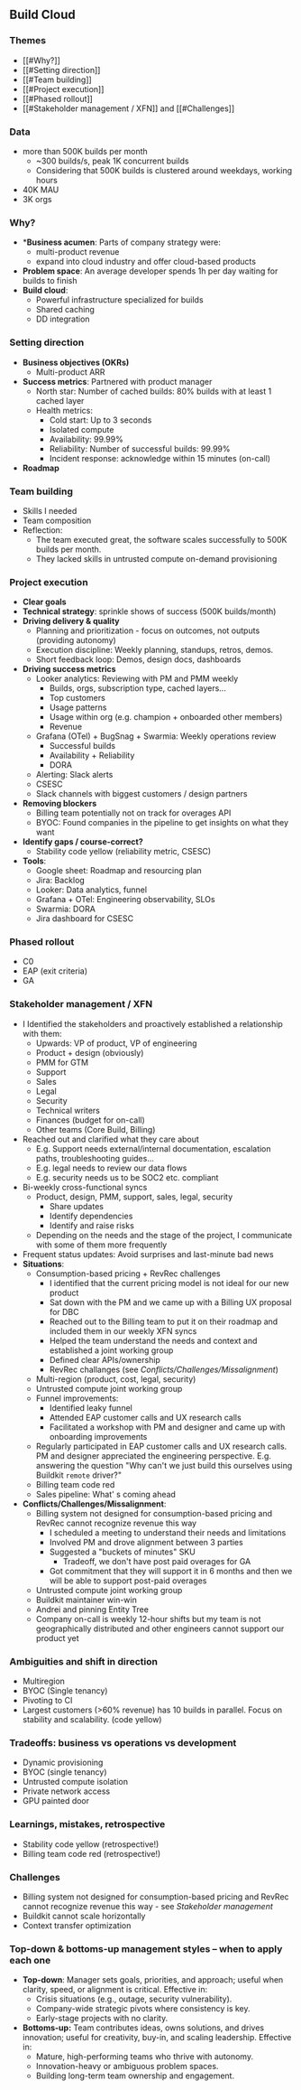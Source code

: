 
## Build Cloud

### Themes
* [[#Why?]]
* [[#Setting direction]]
* [[#Team building]] 
* [[#Project execution]]
* [[#Phased rollout]]
* [[#Stakeholder management / XFN]] and [[#Challenges]]

### Data
* more than 500K builds per month
	* ~300 builds/s, peak 1K concurrent builds
	* Considering that 500K builds is clustered around weekdays, working hours
* 40K MAU
* 3K orgs

### Why?
* ***Business acumen**: Parts of company strategy were:
	* multi-product revenue
	* expand into cloud industry and offer cloud-based products
* **Problem space**: An average developer spends 1h per day waiting for builds to finish
* **Build cloud**:
	* Powerful infrastructure specialized for builds
	* Shared caching
	* DD integration

### Setting direction
* **Business objectives (OKRs)**
	* Multi-product ARR
* **Success metrics**: Partnered with product manager
	* North star: Number of cached builds: 80% builds with at least 1 cached layer
	* Health metrics:
		* Cold start: Up to 3 seconds
		* Isolated compute
		* Availability: 99.99%
		* Reliability: Number of successful builds: 99.99%
		* Incident response: acknowledge within 15 minutes (on-call)
* **Roadmap**

### Team building
* Skills I needed
* Team composition
* Reflection:
	* The team executed great, the software scales successfully to 500K builds per month.
	* They lacked skills in untrusted compute on-demand provisioning

### Project execution
* **Clear goals**
* **Technical strategy**: sprinkle shows of success (500K builds/month)
* **Driving delivery & quality**
	* Planning and prioritization - focus on outcomes, not outputs (providing autonomy)
	* Execution discipline: Weekly planning, standups, retros, demos.
	* Short feedback loop: Demos, design docs, dashboards
* **Driving success metrics**
	* Looker analytics: Reviewing with PM and PMM weekly
		* Builds, orgs, subscription type, cached layers...
		* Top customers
		* Usage patterns
		* Usage within org (e.g. champion + onboarded other members)
		* Revenue
	* Grafana (OTel) + BugSnag + Swarmia: Weekly operations review
		* Successful builds
		* Availability + Reliability
		* DORA
	* Alerting: Slack alerts
	* CSESC
	* Slack channels with biggest customers / design partners
* **Removing blockers**
	* Billing team potentially not on track for overages API
	* BYOC: Found companies in the pipeline to get insights on what they want
* **Identify gaps / course-correct?**
	* Stability code yellow (reliability metric, CSESC)
* **Tools**:
	* Google sheet: Roadmap and resourcing plan
	* Jira: Backlog
	* Looker: Data analytics, funnel
	* Grafana + OTel: Engineering observability, SLOs
	* Swarmia: DORA
	* Jira dashboard for CSESC

### Phased rollout
* C0
* EAP (exit criteria)
* GA

### Stakeholder management / XFN
* I Identified the stakeholders and proactively established a relationship with them:
	* Upwards: VP of product, VP of engineering
	* Product + design (obviously)
	* PMM for GTM
	* Support
	* Sales
	* Legal
	* Security
	* Technical writers
	* Finances (budget for on-call)
	* Other teams (Core Build, Billing)
* Reached out and clarified what they care about
	* E.g. Support needs external/internal documentation, escalation paths, troubleshooting guides...
	* E.g. legal needs to review our data flows
	* E.g. security needs us to be SOC2 etc. compliant
* Bi-weekly cross-functional syncs
	* Product, design, PMM, support, sales, legal, security
		* Share updates
		* Identify dependencies
		* Identify and raise risks
	* Depending on the needs and the stage of the project, I communicate with some of them more frequently
* Frequent status updates: Avoid surprises and last-minute bad news
* **Situations**:
	* Consumption-based pricing + RevRec challenges
		* I identified that the current pricing model is not ideal for our new product
		* Sat down with the PM and we came up with a Billing UX proposal for DBC
		* Reached out to the Billing team to put it on their roadmap and included them in our weekly XFN syncs
		* Helped the team understand the needs and context and established a joint working group
		* Defined clear APIs/ownership
		* RevRec challanges (see *Conflicts/Challenges/Missalignment*)
	* Multi-region (product, cost, legal, security)
	* Untrusted compute joint working group
	* Funnel improvements:
		* Identified leaky funnel
		* Attended EAP customer calls and UX research calls
		* Facilitated a workshop with PM and designer and came up with onboarding improvements
	* Regularly participated in EAP customer calls and UX research calls. PM and designer appreciated the engineering perspective. E.g. answering the question "Why can't we just build this ourselves using Buildkit `remote` driver?"
	* Billing team code red
	* Sales pipeline: What' s coming ahead
* **Conflicts/Challenges/Missalignment**:
	* Billing system not designed for consumption-based pricing and RevRec cannot recognize revenue this way
		* I scheduled a meeting to understand their needs and limitations
		* Involved PM and drove alignment between 3 parties
		* Suggested a "buckets of minutes" SKU
			* Tradeoff, we don't have post paid overages for GA
		* Got commitment that they will support it in 6 months and then we will be able to support post-paid overages
	* Untrusted compute joint working group
	* Buildkit maintainer win-win
	* Andrei and pinning Entity Tree
	* Company on-call is weekly 12-hour shifts but my team is not geographically distributed and other engineers cannot support our product yet

### Ambiguities and shift in direction
* Multiregion
* BYOC (Single tenancy)
* Pivoting to CI
* Largest customers (>60% revenue) has 10 builds in parallel. Focus on stability and scalability. (code yellow)

### Tradeoffs: business vs operations vs development
* Dynamic provisioning
* BYOC (single tenancy)
* Untrusted compute isolation
* Private network access
* GPU painted door

### Learnings, mistakes, retrospective
* Stability code yellow (retrospective!)
* Billing team code red (retrospective!)

### Challenges
* Billing system not designed for consumption-based pricing and RevRec cannot recognize revenue this way - see *Stakeholder management*
* Buildkit cannot scale horizontally
* Context transfer optimization

### Top-down & bottoms-up management styles – when to apply each one
* **Top-down**: Manager sets goals, priorities, and approach; useful when clarity, speed, or alignment is critical. Effective in:
	* Crisis situations (e.g., outage, security vulnerability).
    - Company-wide strategic pivots where consistency is key.
    - Early-stage projects with no clarity.
* **Bottoms-up:** Team contributes ideas, owns solutions, and drives innovation; useful for creativity, buy-in, and scaling leadership. Effective in:
	* Mature, high-performing teams who thrive with autonomy.
	* Innovation-heavy or ambiguous problem spaces.
	* Building long-term team ownership and engagement.
